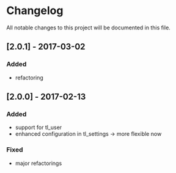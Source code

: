 # Changelog
All notable changes to this project will be documented in this file.

## [2.0.1] - 2017-03-02

### Added
- refactoring

## [2.0.0] - 2017-02-13

### Added
- support for tl_user
- enhanced configuration in tl_settings -> more flexible now

### Fixed
- major refactorings
